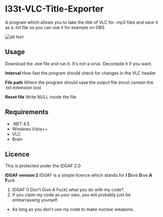 # l33t-VLC-Title-Exporter

A program which allows you to take the title of VLC for .mp3 files and save it as a .txt file so you can use it for example on OBS.


![alt text](http://i.imgur.com/1Tx9K1a.png "l33t VLC Title Exporter")

## Usage

Download the .exe file and run it. It's not a virus. Decompile it if you want.

**Interval** How fast the program should check for changes in the VLC header

**File path** Where the program should save the output file (must contain the .txt extension too)

**Reset file** Write NULL inside the file

## Requirements

+ .NET 4.5
+ Windows Vista++
+ VLC
+ Brain

## Licence

This is protected under the IDGAF 2.0 

**IDGAF version 2**
IDGAF is a simple licence which stands for **I** **D**ont **G**ive **A** **F**uck 

1. IDGAF (I Don't Give A Fuck) what you do with my code*.
2. If you claim my code as your own, you will probably just be embarrassing yourself.
* As long as you don't use my code to make nuclear weapons.
